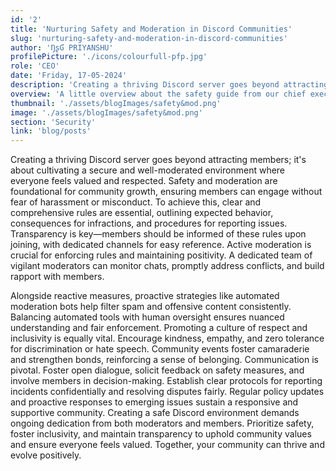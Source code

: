 ```yaml
---
id: '2'
title: 'Nurturing Safety and Moderation in Discord Communities'
slug: 'nurturing-safety-and-moderation-in-discord-communities'
author: 'ŊʂƓ PRIYANSHU'
profilePicture: './icons/colourfull-pfp.jpg'
role: 'CEO'
date: 'Friday, 17-05-2024'
description: 'Creating a thriving Discord server goes beyond attracting members its about cultivating a secure and well-moderated environment where everyone feels valued and respected. Safety and moderation are foundational for community growth ..'
overview: 'A little overview about the safety guide from our chief executive officer'
thumbnail: './assets/blogImages/safety&mod.png'
image: './assets/blogImages/safety&mod.png'
section: 'Security'
link: 'blog/posts'
---
```


Creating a thriving Discord server goes beyond attracting members; it's about cultivating a secure and well-moderated environment where everyone feels valued and respected. Safety and moderation are foundational for community growth, ensuring members can engage without fear of harassment or misconduct. To achieve this, clear and comprehensive rules are essential, outlining expected behavior, consequences for infractions, and procedures for reporting issues. Transparency is key—members should be informed of these rules upon joining, with dedicated channels for easy reference. Active moderation is crucial for enforcing rules and maintaining positivity. A dedicated team of vigilant moderators can monitor chats, promptly address conflicts, and build rapport with members.

Alongside reactive measures, proactive strategies like automated moderation bots help filter spam and offensive content consistently. Balancing automated tools with human oversight ensures nuanced understanding and fair enforcement. Promoting a culture of respect and inclusivity is equally vital. Encourage kindness, empathy, and zero tolerance for discrimination or hate speech. Community events foster camaraderie and strengthen bonds, reinforcing a sense of belonging. Communication is pivotal. Foster open dialogue, solicit feedback on safety measures, and involve members in decision-making. Establish clear protocols for reporting incidents confidentially and resolving disputes fairly. Regular policy updates and proactive responses to emerging issues sustain a responsive and supportive community. Creating a safe Discord environment demands ongoing dedication from both moderators and members. Prioritize safety, foster inclusivity, and maintain transparency to uphold community values and ensure everyone feels valued. Together, your community can thrive and evolve positively.
